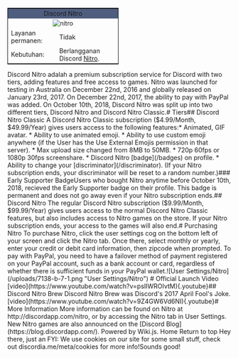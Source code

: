 <!-- TITLE: Nitro -->
<!-- SUBTITLE: Support Discord's Development -->

<table style="width:250px; border:1px solid black; float:center">
<tr>
<td colspan="2" style="background-color:#4F5D7F; text-align:center">Discord Nitro</td>
</tr>
<tr>
<td colspan="2" style="text-align:center"><img src="https://cdn.discordapp.com/emojis/340386793075769345.png?v=1" alt="nitro"></td>
</tr>
<tr>
<td>Layanan permanen:</td>
<td>Tidak</td>
</tr>
<tr>
<td>Kebutuhan:</td>
<td>Berlangganan Discord <a href="https://discordia.me/Nitro">Nitro</a>.</td>
</tr>
</table> 
​
Discord Nitro adalah a premium subscription service for Discord with two tiers, adding features and free access to games. Nitro was launched for testing in Australia on December 22nd, 2016 and globally released on January 23rd, 2017. On December 22nd, 2017, the ability to pay with PayPal was added. On October 10th, 2018, Discord Nitro was split up into two different tiers, Discord Nitro and Discord Nitro Classic.
​
# Tiers
​
## Discord Nitro Classic
A Discord Nitro Classic subscription ($4.99/Month, $49.99/Year) gives users access to the following features:
​
* Animated, GIF avatar.
* Ability to use animated emoji.
* Ability to use custom emoji anywhere (if the User has the Use External Emojis permission in that server).
* Max upload size changed from 8MB to 50MB.
* 720p 60fps or 1080p 30fps screenshare.
* Discord Nitro [badge](/badges) on profile.
* Ability to change your [discriminator](/discriminator). (If your Nitro subscription ends, your discriminator will be reset to a random number.)
​
### Early Supporter Badge
​
Users who bought Nitro anytime before October 10th, 2018, recieved the Early Supporter badge on their profile. This badge is permanent and does not go away even if your Nitro subscription ends.
​
## Discord Nitro 
The regular Discord Nitro subscription ($9.99/Month, $99.99/Year) gives users access to the normal Discord Nitro Classic features, but also includes access to Nitro games on the store. If your Nitro subscription ends, your access to the games will also end.
​
# Purchasing Nitro
To purchase Nitro, click the user settings cog on the bottom left of your screen and click the Nitro tab. Once there, select monthly or yearly, enter your credit or debit card information, then zipcode when prompted. To pay with PayPal, you need to have a failover method of payment registered on your PayPal account, such as a bank account or card, regardless of whether there is sufficient funds in your PayPal wallet.
​
![User Settings/Nitro](/uploads/7138-b-7-1.png "User Settings/Nitro")
# Official Launch Video
​
[video](https://www.youtube.com/watch?v=psIIWROIvtM){.youtube}
​
## Discord Nitro Brew
Discord Nitro Brew was Discord's 2017 April Fool's Joke.
​
[video](https://www.youtube.com/watch?v=9Z4GW6Vd6NI){.youtube}
​
​
# More Information
More information can be found on Nitro at http://discordapp.com/nitro, or by accessing the Nitro tab in User Settings. New Nitro games are also announced on the [Discord Blog](https://blog.discordapp.com/).
Powered by Wiki.js.
Home
Return to top
Hey there, just an FYI: We use cookies on our site for some small stuff, check out discordia.me/meta/cookies for more info!Sounds good!